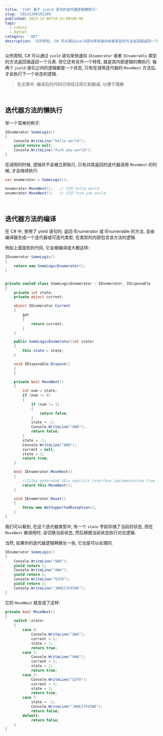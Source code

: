```yaml
---
title: '[C#] 基于 yield 语句的迭代器逻辑懒执行'
slug: '20231208192209'
published: 2023-12-08T19:22:09+08:00
tags:
  - csharp
  - dotnet
category: '.NET'
description: '众所周知, C# 可以通过yield语句来快速向或者类型的方法返回值返回一个元素. 但它还有另外一个特性, 就是其内部逻辑的懒执行. 每两个yield语句之间的逻辑都是一个状态, 只有在调用迭代器的MoveNext方法后, 才会执行下一个状态的逻辑.'
---
```


众所周知, C# 可以通过 `yield` 语句来快速向 `IEnumerator` 或者 `IEnumerable` 类型的方法返回值返回一个元素. 但它还有另外一个特性, 就是其内部逻辑的懒执行. 每两个 `yield` 语句之间的逻辑都是一个状态, 只有在调用迭代器的 `MoveNext` 方法后, 才会执行下一个状态的逻辑.


> 在文章中, 编译后的代码已经经过简化和删减, 以便于理解


<br/>


## 迭代器方法的懒执行

举一个简单的例子:


```csharp
IEnumerator SomeLogic()
{
    Console.WriteLine("hello world");
    yield return null;
    Console.WriteLine("fuck you world");
}
```

在调用的时候, 逻辑并不会被立即执行, 只有对其返回的迭代器调用 `MoveNext` 的时候, 才会继续执行.


```csharp
var enumerator = SomeLogic();

enumerator.MoveNext();   // 打印 hello world
enumerator.MoveNext();   // 打印 fuck you world
```



<br/>


## 迭代器方法的编译


在 C# 中, 使用了 yield 语句的, 返回 IEnumerator 或 IEnumerable 的方法, 会由编译器生成一个迭代器或可迭代类型, 在类型的内部包含该方法的逻辑.


例如上面提到的代码, 它会被编译成大概这样:


```csharp
IEnumerator SomeLogic()
{
    return new SomeLogicEnumerator();
}


private sealed class SomeLogicEnumerator : IEnumerator, IDisposable
{
    private int state;
    private object current;

    object IEnumerator.Current
    {
        get
        {
            return current;
        }
    }

    public SomeLogicEnumerator(int state)
    {
        this.state = state;
    }

    void IDisposable.Dispose()
    {
    }

    private bool MoveNext()
    {
        int num = state;
        if (num != 0)
        {
            if (num != 1)
            {
                return false;
            }
            state = -1;
            Console.WriteLine("AWA");
            return false;
        }
        state = -1;
        Console.WriteLine("QWQ");
        current = null;
        state = 1;
        return true;
    }

    bool IEnumerator.MoveNext()
    {
        //ILSpy generated this explicit interface implementation from .override directive in MoveNext
        return this.MoveNext();
    }

    void IEnumerator.Reset()
    {
        throw new NotSupportedException();
    }
}
```


我们可以看到, 在这个迭代器类型中, 有一个 `state` 字段存储了当前的状态, 而在 `MoveNext` 被调用时, 会切换当前状态, 然后根据当前状态执行对应逻辑.


当然, 如果你的迭代器逻辑稍微长一些, 它也是可以处理的.


```csharp
IEnumerator SomeLogic()
{
    Console.WriteLine("QWQ");
    yield return 1;
    Console.WriteLine("AWA");
    yield return 2;
    Console.WriteLine("QJFD");
    yield return 3;
    Console.WriteLine("JWOEIJFOIWE");
}
```


它的 `MoveNext` 就变成了这样:


```csharp
private bool MoveNext()
{
    switch (state)
    {
        case 0:
            Console.WriteLine("QWQ");
            current = 1;
            state = 1;
            return true;
        case 1:
            Console.WriteLine("AWA");
            current = 2;
            state = 2;
            return true;
        case 2:
            Console.WriteLine("QJFD");
            current = 3;
            state = 3;
            return true;
        case 3:
            state = -1;
            Console.WriteLine("JWOEIJFOIWE");
            return false;
        default:
            return false;
    }
}
```


